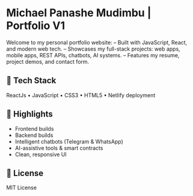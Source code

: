 # Michael Panashe Mudimbu | Portfolio V1

Welcome to my personal portfolio website:
– Built with JavaScript, React, and modern web tech.
– Showcases my full-stack projects: web apps, mobile apps, REST APIs, chatbots, AI systems.
– Features my resume, project demos, and contact form.

## 🚀 Tech Stack
ReactJs • JavaScript • CSS3 • HTML5 • Netlify deployment

## 📂 Highlights
- Frontend builds
- Backend builds
- Intelligent chatbots (Telegram & WhatsApp)
- AI-assistive tools & smart contracts
- Clean, responsive UI

## 📄 License
MIT License
